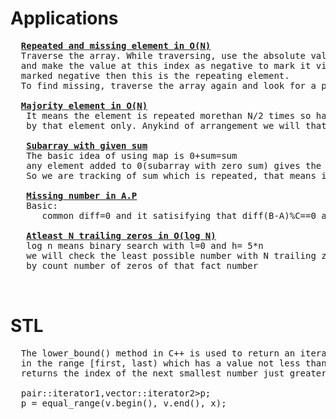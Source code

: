 # Applications
  <pre>
  <b><a href="https://github.com/teja963/DSA_All_Models/blob/master/Searching%20Sorting/6.%20Repeat%20and%20missing.cpp">Repeated and missing element in O(N)</a></b>
  Traverse the array. While traversing, use the absolute value of every element as an index
  and make the value at this index as negative to mark it visited. If something is already
  marked negative then this is the repeating element.
  To find missing, traverse the array again and look for a positive value.
  
  <b><a href="https://github.com/teja963/DSA_All_Models/blob/master/Searching%20Sorting/7.%20Majority%20element.cpp">Majority element in O(N)</a></b>
   It means the element is repeated morethan N/2 times so half of the array is occupied
   by that element only. Anykind of arrangement we will that element in atmost 1 
   
   <b><a href="https://github.com/teja963/DSA_All_Models/blob/master/Searching%20Sorting/14.%20count%20num%20of%20subarray%20with%20given%20sum.cpp">Subarray with given sum</a></b>
   The basic idea of using map is 0+sum=sum
   any element added to 0(subarray with zero sum) gives the same sum
   So we are tracking of sum which is repeated, that means it contain zero sum
   
   <b><a href="https://github.com/teja963/DSA_All_Models/blob/master/Searching%20Sorting/15.%20missing%20num%20ap.cpp">Missing number in A.P</a></b>
   Basic:
      common diff=0 and it satisifying that diff(B-A)%C==0 and divisiblity(B-A)/C>=0
      
   <b><a href="https://github.com/teja963/DSA_All_Models/blob/master/Searching%20Sorting/16.%20atleast%20trailing%20zeros.cpp">Atleast N trailing zeros in O(log N)</a></b>
   log n means binary search with l=0 and h= 5*n
   we will check the least possible number with N trailing zeros,
   by count number of zeros of that fact number 
      
  </pre>
# STL
  <pre>
  The lower_bound() method in C++ is used to return an iterator pointing to the first element
  in the range [first, last) which has a value not less than val. This means that the function 
  returns the index of the next smallest number just greater than or equal to that number.
  
  pair<vector<int>::iterator1,vector<int>::iterator2>p;
  p = equal_range(v.begin(), v.end(), x);
  </pre>
